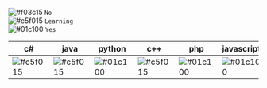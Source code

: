 
![#f03c15](https://via.placeholder.com/15/f03c15/000000?text=+) `No`<br>
![#c5f015](https://via.placeholder.com/15/c5f015/000000?text=+) `Learning`<br>
![#01c100](https://via.placeholder.com/15/01c100/000000?text=+) `Yes`<br>


|c#|java|python|c++|php|javascript|html|css|sql|ruby|matlab|
|--|----|------|---|---|----------|----|---|---|----|------|
|![#c5f015](https://via.placeholder.com/15/c5f015/000000?text=+)|![#c5f015](https://via.placeholder.com/15/c5f015/000000?text=+)|![#01c100](https://via.placeholder.com/15/01c100/000000?text=+)|![#c5f015](https://via.placeholder.com/15/c5f015/000000?text=+)|![#01c100](https://via.placeholder.com/15/01c100/000000?text=+)|![#01c100](https://via.placeholder.com/15/01c100/000000?text=+)|![#01c100](https://via.placeholder.com/15/01c100/000000?text=+)|![#01c100](https://via.placeholder.com/15/01c100/000000?text=+)|![#01c100](https://via.placeholder.com/15/01c100/000000?text=+)|![#f03c15](https://via.placeholder.com/15/f03c15/000000?text=+)|![#01c100](https://via.placeholder.com/15/01c100/000000?text=+)|
